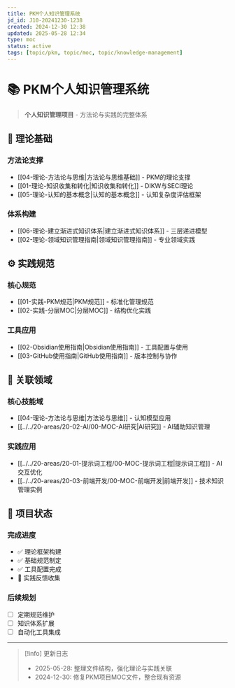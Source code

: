 ```yaml
---
title: PKM个人知识管理系统
jd_id: J10-20241230-1238
created: 2024-12-30 12:38
updated: 2025-05-28 12:34
type: moc
status: active
tags: [topic/pkm, topic/moc, topic/knowledge-management]
---
```


# 📚 PKM个人知识管理系统

> **个人知识管理项目** - 方法论与实践的完整体系

## 🧠 理论基础

### 方法论支撑
- [[04-理论-方法论与思维|方法论与思维基础]] - PKM的理论支撑
- [[01-理论-知识收集和转化|知识收集和转化]] - DIKW与SECI理论
- [[05-理论-认知的基本概念|认知的基本概念]] - 认知复杂度评估框架

### 体系构建
- [[06-理论-建立渐进式知识体系|建立渐进式知识体系]] - 三层递进模型
- [[02-理论-领域知识管理指南|领域知识管理指南]] - 专业领域实践

## ⚙️ 实践规范

### 核心规范
- [[01-实践-PKM规范|PKM规范]] - 标准化管理规范
- [[02-实践-分层MOC|分层MOC]] - 结构优化实践

### 工具应用
- [[02-Obsidian使用指南|Obsidian使用指南]] - 工具配置与使用
- [[03-GitHub使用指南|GitHub使用指南]] - 版本控制与协作

## 🔗 关联领域

### 核心技能域
- [[04-理论-方法论与思维|方法论与思维]] - 认知模型应用
- [[../../20-areas/20-02-AI/00-MOC-AI研究|AI研究]] - AI辅助知识管理

### 实践应用
- [[../../20-areas/20-01-提示词工程/00-MOC-提示词工程|提示词工程]] - AI交互优化
- [[../../20-areas/20-03-前端开发/00-MOC-前端开发|前端开发]] - 技术知识管理实例

## 🎯 项目状态

### 完成进度
- ✅ 理论框架构建
- ✅ 基础规范制定  
- ✅ 工具配置完成
- 🔄 实践反馈收集

### 后续规划
- [ ] 定期规范维护
- [ ] 知识体系扩展
- [ ] 自动化工具集成

---

> [!info] 更新日志
> - 2025-05-28: 整理文件结构，强化理论与实践关联
> - 2024-12-30: 修复PKM项目MOC文件，整合现有资源 